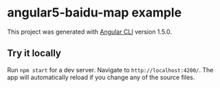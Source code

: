 # angular5-baidu-map example

This project was generated with [Angular CLI](https://github.com/angular/angular-cli) version 1.5.0.

## Try it locally

Run `npm start` for a dev server. Navigate to `http://localhost:4200/`. The app will automatically reload if you change any of the source files.


